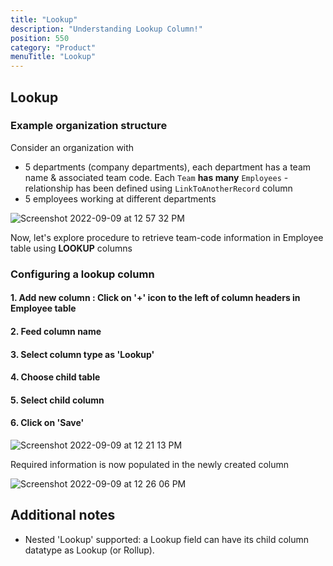 ```yaml
---
title: "Lookup"
description: "Understanding Lookup Column!"
position: 550
category: "Product"
menuTitle: "Lookup"
---
```


## Lookup

### Example organization structure
  
Consider an organization with
- 5 departments (company departments), each department has a team name & associated team code. Each `Team` **has many** `Employees` - relationship has been defined using `LinkToAnotherRecord` column
- 5 employees working at different departments
  
  
![Screenshot 2022-09-09 at 12 57 32 PM](https://user-images.githubusercontent.com/86527202/189295738-a4197818-f7d7-4769-acad-13b6d05afe7e.png)
<!-- ![Screenshot 2022-09-09 at 12 18 40 PM](https://user-images.githubusercontent.com/86527202/189291758-21c81ec6-7967-45f1-b49c-b3b6f2701edc.png) -->
<!-- ![Screenshot 2022-09-09 at 12 19 16 PM](https://user-images.githubusercontent.com/86527202/189291766-f619078e-0881-4531-a3f8-ede22269f6fc.png) -->


Now, let's explore procedure to retrieve team-code information in Employee table using **LOOKUP** columns

### Configuring a lookup column
#### 1. Add new column : Click on '+' icon to the left of column headers in Employee table
#### 2. Feed column name
#### 3. Select column type as 'Lookup'
#### 4. Choose child table
#### 5. Select child column
#### 6. Click on 'Save'

![Screenshot 2022-09-09 at 12 21 13 PM](https://user-images.githubusercontent.com/86527202/189291720-642a6a96-0b3d-4eaa-886a-20d33a967644.png)


Required information is now populated in the newly created column
  
![Screenshot 2022-09-09 at 12 26 06 PM](https://user-images.githubusercontent.com/86527202/189291679-09503e32-9146-41fa-b28c-d900f2dc35a4.png)
  
  
## Additional notes
- Nested 'Lookup' supported: a Lookup field can have its child column datatype as Lookup (or Rollup).
